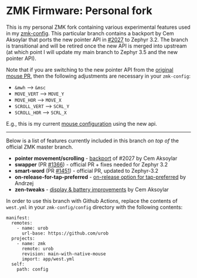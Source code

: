# ZMK Firmware: Personal fork

This is my personal ZMK fork containing various experimental features used in
my [zmk-config](https://github.com/urob/zmk-config/). This particular branch
contains a backport by Cem Aksoylar that ports the new pointer API in
[#2027](https://github.com/zmkfirmware/zmk/pull/2027) to Zephyr 3.2. The branch
is transitional and will be retired once the new API is merged into upstream (at which point
I will update my main branch to Zephyr 3.5 and the new pointer API).

Note that if you are switching to the new pointer API from the [original mouse
PR](https://github.com/zmkfirmware/zmk/pull/778), then the following
adjustments are necessary in your `zmk-config`:

- `&mwh` --> `&msc`
- `MOVE_VERT` --> `MOVE_Y`
- `MOVE_HOR` --> `MOVE_X`
- `SCROLL_VERT` --> `SCRL_Y`
- `SCROLL_HOR` --> `SCRL_X`

E.g., this is my current [mouse
configuration](https://github.com/urob/zmk-config/blob/upstream-mouse/config/mouse.dtsi)
using the new api.

---

Below is a list of features currently included in this branch _on top of_
the official ZMK master branch.

- **pointer movement/scrolling** - [backport](https://github.com/caksoylar/zmk/tree/feat/mouse-keys-3.2) of #2027 by Cem Aksoylar
- **swapper** (PR [#1366](https://github.com/zmkfirmware/zmk/pull/1366)) - official PR + fixes needed for Zephyr 3.2
- **smart-word** (PR [#1451](https://github.com/zmkfirmware/zmk/pull/1451)) - official PR, updated to Zephyr-3.2
- **on-release-for-tap-preferred** - [on-release option for tap-preferred](https://github.com/celejewski/zmk/commit/d7a8482712d87963e59b74238667346221199293) by Andrzej
- **zen-tweaks** - [display & battery improvements](https://github.com/caksoylar/zmk/tree/caksoylar/zen-v1%2Bv2) by Cem Aksoylar

In order to use this branch with Github Actions, replace the contents of `west.yml` in
your `zmk-config/config` directory with the following contents:

```
manifest:
  remotes:
    - name: urob
      url-base: https://github.com/urob
  projects:
    - name: zmk
      remote: urob
      revision: main-with-native-mouse
      import: app/west.yml
  self:
    path: config
```
